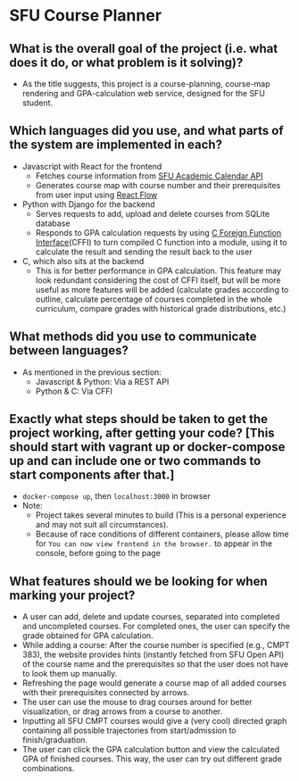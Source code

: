 # SFU Course Planner

## What is the overall goal of the project (i.e. what does it do, or what problem is it solving)?
- As the title suggests, this project is a course-planning, course-map rendering and GPA-calculation web service, designed for the SFU student.

## Which languages did you use, and what parts of the system are implemented in each?
- Javascript with React for the frontend
    - Fetches course information from [SFU Academic Calendar API](http://www.sfu.ca/data-hub/docs/academic-calendar.html)
    - Generates course map with course number and their prerequisites from user input using [React Flow](https://reactflow.dev/)
- Python with Django for the backend
    - Serves requests to add, upload and delete courses from SQLite database
    - Responds to GPA calculation requests by using [C Foreign Function Interface](https://cffi.readthedocs.io/en/latest/)(CFFI) to turn compiled C function into a module, using it to calculate the result and sending the result back to the user
- C, which also sits at the backend
    - This is for better performance in GPA calculation. This feature may look redundant considering the cost of CFFI itself, but will be more useful as more features will be added (calculate grades according to outline, calculate percentage of courses completed in the whole curriculum, compare grades with historical grade distributions, etc.)

## What methods did you use to communicate between languages?
- As mentioned in the previous section:
    - Javascript & Python: Via a REST API
    - Python & C: Via CFFI

## Exactly what steps should be taken to get the project working, after getting your code? [This should start with vagrant up or docker-compose up and can include one or two commands to start components after that.]
- `docker-compose up`, then `localhost:3000` in browser
- Note:
    - Project takes several minutes to build (This is a personal experience and may not suit all circumstances).
    - Because of race conditions of different containers, please allow time for `You can now view frontend in the browser.` to appear in the console, before going to the page

## What features should we be looking for when marking your project?
- A user can add, delete and update courses, separated into completed and uncompleted courses. For completed ones, the user can specify the grade obtained for GPA calculation.
- While adding a course: After the course number is specified (e.g., CMPT 383), the website provides hints (instantly fetched from SFU Open API) of the course name and the prerequisites so that the user does not have to look them up manually.
- Refreshing the page would generate a course map of all added courses with their prerequisites connected by arrows.
- The user can use the mouse to drag courses around for better visualization, or drag arrows from a course to another. 
- Inputting all SFU CMPT courses would give a (very cool) directed graph containing all possible trajectories from start/admission to finish/graduation.
- The user can click the GPA calculation button and view the calculated GPA of finished courses. This way, the user can try out different grade combinations.
